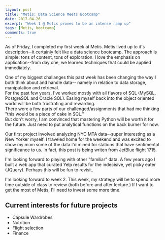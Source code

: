 ```yaml
---
layout: post
title: "Metis: Data Science Meets Bootcamp"
date: 2017-04-26
excerpt: "Week 1 @ Metis proves to be an intense ramp up"
tags: [Metis, bootcamp]
comments: true
---
```


As of Friday, I completed my first week at Metis.  Metis
lived up to it's description--it certainly
felt like a data science bootcamp.  The approach is simple:
tons of content, tons of exploration.  I love the emphasis
on application--from day one, we learned techniques that 
could be applied immediately.


One of my biggest challanges this past week
has been changing the way I both think about and handle data--
namely in relation to data storage, manipulation and retrieval.  
For the past few years, I've worked mostly with all flavors of SQL 
(MySQL, PostgreSQL and Oracle SQL).  Easing myself back into 
the object oriented world will be both frustrating and rewarding.  
There were a few parts of our challenged/assignments
that had me thinking "this would be a piece of cake in SQL."  
But don't worry, I am convinced that mastering Python
will be worth it for the future.  Just need to put analytical 
functions on the back burner for now.


Our first project involved analyzing NYC MTA data--super interesting
as a New Yorker myself.  I traveled home for the weekend and
was excited to show my mom some of the data I'd mined for 
stations that have sentimental significance to us.  In fact, this
post is being writen from JetBlue flight 1715.


I'm looking forward to playing with other "familiar" data.  A few years ago
I built a web app that curated Yelp results for the indecisive, yet
picky eater (JQuery).  Perhaps this will be fun to revisit.


I'm looking forward to week 2.  This week, my strategy will be to spend
more time outside of class to review (both before and after lecture.)  If I want
to get the most of Metis, I'll need to invest some more time.  


## Current interests for future projects
* Capsule Wardrobes
* Nutrition
* Flight selection
* Finance

